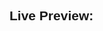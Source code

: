 <h2 style="font-family: sans-serif;">Live Preview: <a href="https://mhfaysal124.github.io/email_template_5/"></a></h2>
